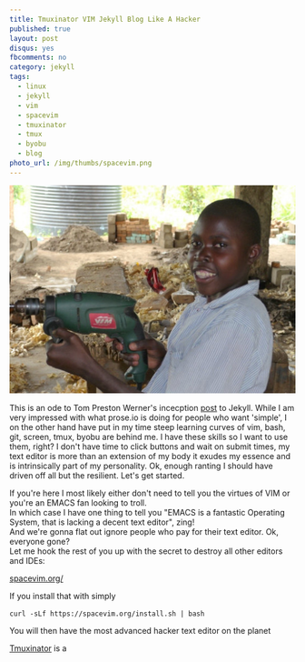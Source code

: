 ```yaml
---
title: Tmuxinator VIM Jekyll Blog Like A Hacker
published: true
layout: post
disqus: yes
fbcomments: no
category: jekyll
tags: 
  - linux
  - jekyll
  - vim
  - spacevim
  - tmuxinator
  - tmux
  - byobu
  - blog
photo_url: /img/thumbs/spacevim.png
---
```


![](/img/vim_drill_small.jpeg)

This is an ode to Tom Preston Werner's incecption [post](http://tom.preston-werner.com/2008/11/17/blogging-like-a-hacker.html) to Jekyll.
While I am very impressed with what prose.io is doing for people who want 'simple', I on the other hand have put in my time
steep learning curves of vim, bash, git, screen, tmux, byobu are behind me. I have these skills so I want to use them, right?
I don't have time to click buttons and wait on submit times, my text editor is more than an extension of my body it exudes my essence
and is intrinsically part of my personality.  Ok, enough ranting I should have driven off all but the resilient.  Let's get started.

If you're here I most likely either don't need to tell you the virtues of VIM or you're an EMACS fan looking to troll.  
In which case I have one thing to tell you "EMACS is a fantastic Operating System, that is lacking a decent text editor",  zing!  
And we're gonna flat out ignore people who pay for their text editor.  Ok, everyone gone?  
Let me hook the rest of you up with the secret to destroy all other editors and IDEs:

[spacevim.org/](http://spacevim.org/)

If you install that with simply

```
curl -sLf https://spacevim.org/install.sh | bash
```

You will then have the most advanced hacker text editor on the planet

[Tmuxinator](https://github.com/tmuxinator/tmuxinator) is a 


